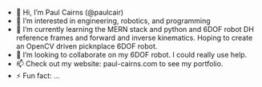 - 👋 Hi, I’m Paul Cairns (@paulcair)
- 👀 I’m interested in engineering, robotics, and programming
- 🌱 I’m currently learning the MERN stack and python and 6DOF robot DH reference frames and forward and inverse kinematics. Hoping to create an OpenCV driven picknplace 6DOF robot.
- 💞️ I’m looking to collaborate on my 6DOF robot. I could really use help.
- 📫 Check out my website: paul-cairns.com to see my portfolio.
- ⚡ Fun fact: ...

<!---
paulcair/paulcair is a ✨ special ✨ repository because its `README.md` (this file) appears on your GitHub profile.
You can click the Preview link to take a look at your changes.
--->
